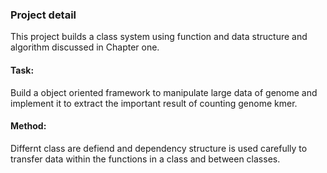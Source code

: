  
 
 
 
 ### Project detail
   
  This project builds a class system using function and data structure and algorithm discussed in Chapter one.
  
  #### Task:
  
  Build a object oriented framework to manipulate large data of genome and implement it to extract the important result of counting genome kmer.
  

 ####  Method:
  
  Differnt class are defiend and dependency structure is used carefully to transfer data within the  functions in a class and between classes.
    
    
    
